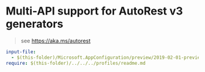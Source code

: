 # Multi-API support for AutoRest v3 generators

> see https://aka.ms/autorest

``` yaml $(enable-multi-api)
input-file:
  - $(this-folder)/Microsoft.AppConfiguration/preview/2019-02-01-preview/appconfiguration.json
require: $(this-folder)/../../../profiles/readme.md
```
